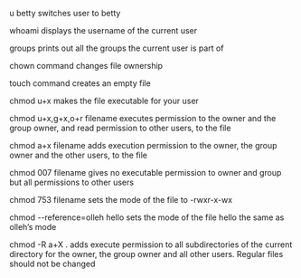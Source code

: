 u betty switches user to betty

whoami displays the username of the current user

groups prints out all the groups the current user is part of

chown command changes file ownership

touch command creates an empty file

chmod u+x makes the file executable for your user

chmod u+x,g+x,o+r filename executes permission to the owner and the group owner, and read permission to other users, to the file

chmod a+x filename adds execution permission to the owner, the group owner and the other users, to the file

chmod 007 filename gives no executable permission to owner and group but all permissions to other users

chmod 753 filename sets the mode of the file to -rwxr-x-wx

chmod --reference=olleh hello sets the mode of the file hello the same as olleh’s mode

chmod -R a+X .   adds execute permission to all subdirectories of the current directory for the owner, the group owner and all other users. Regular files should not be changed
